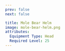 ```yaml
---
prev: false
next: false

title: Mole Bear Helm
image: mole-bear-helm.png
attributes:
  Equipment Type: Head
  Required Level: 25
---
```


<MyItemComponent :item=$frontmatter />

